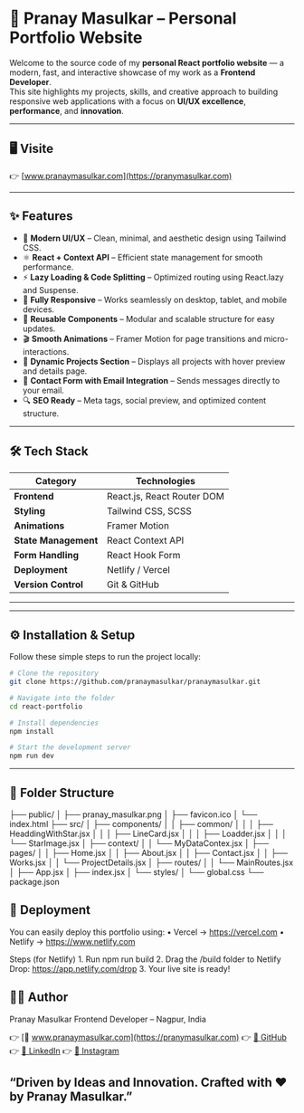 # 🚀 Pranay Masulkar – Personal Portfolio Website

Welcome to the source code of my **personal React portfolio website** — a modern, fast, and interactive showcase of my work as a **Frontend Developer**.  
This site highlights my projects, skills, and creative approach to building responsive web applications with a focus on **UI/UX excellence**, **performance**, and **innovation**.

---

## 🖥️ Visite
👉 [www.pranaymasulkar.com](https://pranymasulkar.com)  

---

## ✨ Features

- 🎨 **Modern UI/UX** – Clean, minimal, and aesthetic design using Tailwind CSS.  
- ⚛️ **React + Context API** – Efficient state management for smooth performance.  
- ⚡ **Lazy Loading & Code Splitting** – Optimized routing using React.lazy and Suspense.  
- 📱 **Fully Responsive** – Works seamlessly on desktop, tablet, and mobile devices.  
- 🧩 **Reusable Components** – Modular and scalable structure for easy updates.  
- 🎬 **Smooth Animations** – Framer Motion for page transitions and micro-interactions.  
- 📸 **Dynamic Projects Section** – Displays all projects with hover preview and details page.  
- 📧 **Contact Form with Email Integration** – Sends messages directly to your email.  
- 🔍 **SEO Ready** – Meta tags, social preview, and optimized content structure.

---

## 🛠️ Tech Stack

| Category | Technologies |
|-----------|---------------|
| **Frontend** | React.js, React Router DOM |
| **Styling** | Tailwind CSS, SCSS |
| **Animations** | Framer Motion |
| **State Management** | React Context API |
| **Form Handling** | React Hook Form |
| **Deployment** | Netlify / Vercel |
| **Version Control** | Git & GitHub |

---
---

## ⚙️ Installation & Setup

Follow these simple steps to run the project locally:

```bash
# Clone the repository
git clone https://github.com/pranaymasulkar/pranaymasulkar.git

# Navigate into the folder
cd react-portfolio

# Install dependencies
npm install

# Start the development server
npm run dev

```
---


## 📂 Folder Structure

├── public/
│   ├── pranay_masulkar.png
│   ├── favicon.ico
│   └── index.html
├── src/
│   ├── components/
│   │   ├── common/
│   │   │   ├── HeaddingWithStar.jsx
│   │   │   ├── LineCard.jsx
│   │   │   ├── Loadder.jsx
│   │   │   └── StarImage.jsx
│   ├── context/
│   │   └── MyDataContex.jsx
│   ├── pages/
│   │   ├── Home.jsx
│   │   ├── About.jsx
│   │   ├── Contact.jsx
│   │   ├── Works.jsx
│   │   └── ProjectDetails.jsx
│   ├── routes/
│   │   └── MainRoutes.jsx
│   ├── App.jsx
│   ├── index.jsx
│   └── styles/
│       └── global.css
└── package.json


## 🚀 Deployment

You can easily deploy this portfolio using:
	•	Vercel → https://vercel.com
	•	Netlify → https://www.netlify.com

Steps (for Netlify)
	1.	Run npm run build
	2.	Drag the /build folder to Netlify Drop: https://app.netlify.com/drop
	3.	Your live site is ready!

## 👨‍💻 Author

Pranay Masulkar
Frontend Developer – Nagpur, India

👉 [💼 www.pranaymasulkar.com](https://pranymasulkar.com) 
👉 [🐙 GitHub](https://github.com/pranaymasulkar) 
👉 [📧 LinkedIn](https://www.linkedin.com/in/pranay-masulkar/) 
👉 [📧 Instagram](https://www.instagram.com/pranaymasulkar/) 
 
## “Driven by Ideas and Innovation. Crafted with ❤️ by Pranay Masulkar.”
